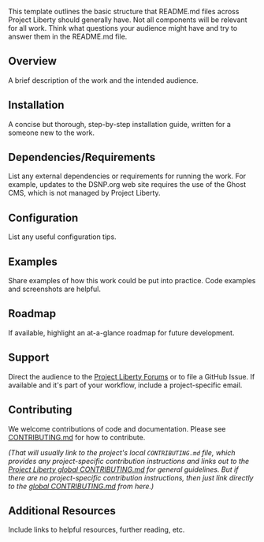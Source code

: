 This template outlines the basic structure that README.md files across Project 
Liberty should generally have. Not all components will be relevant for all work.
Think what questions your audience might have and try to answer them in the 
README.md file. 

## Overview 
A brief description of the work and the intended audience. 

## Installation 
A concise but thorough, step-by-step installation guide, written for a someone 
new to the work.

## Dependencies/Requirements
List any external dependencies or requirements for running the work. For example, 
updates to the DSNP.org web site requires the use of the Ghost CMS, which is not 
managed by Project Liberty. 

## Configuration
List any useful configuration tips. 

## Examples
Share examples of how this work could be put into practice. Code examples and 
screenshots are helpful.

## Roadmap
If available, highlight an at-a-glance roadmap for future development. 

## Support
Direct the audience to the [Project Liberty Forums](https://forums.projectliberty.io/)
or to file a GitHub Issue. If available and it's part of your workflow, include 
a project-specific email. 

## Contributing
We welcome contributions of code and documentation.  Please see
[CONTRIBUTING.md](CONTRIBUTING.md) for how to contribute.  

*(That will usually link to the project's local `CONTRIBUTING.md`
file, which provides any project-specific contribution instructions
and links out to the [Project Liberty global
CONTRIBUTING.md](https://github.com/LibertyDSNP/meta/blob/main/CONTRIBUTING.md)
for general guidelines.  But if there are no project-specific
contribution instructions, then just link directly to the [global
CONTRIBUTING.md](https://github.com/LibertyDSNP/meta/blob/main/CONTRIBUTING.md)
from here.)*

## Additional Resources
Include links to helpful resources, further reading, etc.  
